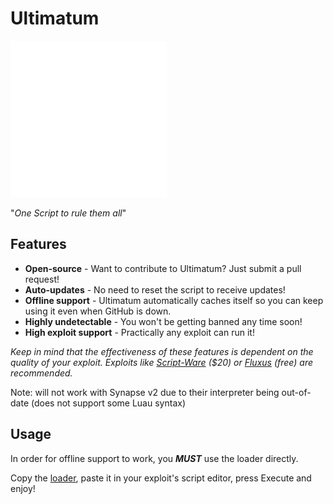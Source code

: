 # Ultimatum

[![Ultimatum Logo](https://raw.githubusercontent.com/Amourousity/Ultimatum/main/smallLogo.png)](https://github.com/Amourousity/Ultimatum#Ultimatum)

"*One Script to rule them all*"

## Features

- **Open-source** - Want to contribute to Ultimatum? Just submit a pull request!
- **Auto-updates** - No need to reset the script to receive updates!
- **Offline support** - Ultimatum automatically caches itself so you can keep using it even when GitHub is down.
- **Highly undetectable** - You won't be getting banned any time soon!
- **High exploit support** - Practically any exploit can run it!

*Keep in mind that the effectiveness of these features is dependent on the quality of your exploit. Exploits like [Script-Ware](https://script-ware.com) ($20) or [Fluxus](https://fluxteam.net) (free) are recommended.*

Note: will not work with Synapse v2 due to their interpreter being out-of-date (does not support some Luau syntax)

## Usage

In order for offline support to work, you ***MUST*** use the loader directly.

Copy the [loader](/loader.lua), paste it in your exploit's script editor, press Execute and enjoy!
